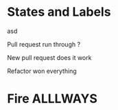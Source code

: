# States and Labels
asd

Pull request run through ?

New pull request does it work

Refactor won everything

# Fire ALLLWAYS

